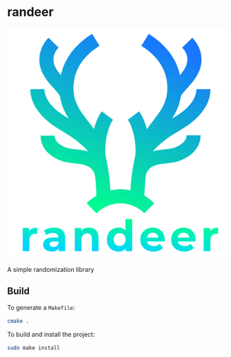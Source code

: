 # randeer

![logo](assets/images/logo.png)

A simple randomization library

## Build

To generate a `Makefile`:

```sh
cmake .
```

To build and install the project:

```sh
sudo make install
```

